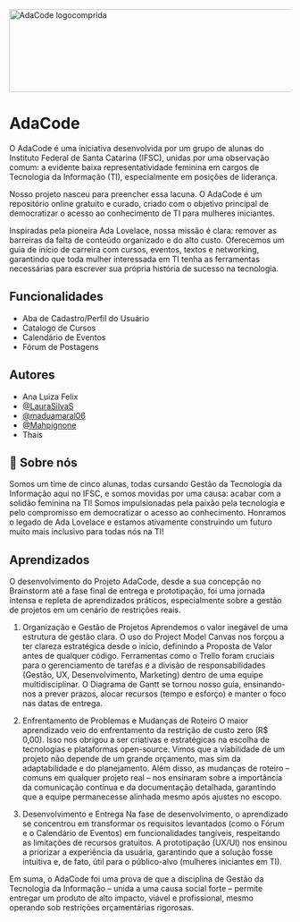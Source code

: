 
<img width="534" height="148" alt="AdaCode logocomprida" src="https://github.com/user-attachments/assets/5d36e09f-2af2-4e4d-aac6-b1e1877cc747" />

# AdaCode

O AdaCode é uma iniciativa desenvolvida por um grupo de alunas do Instituto Federal de Santa Catarina (IFSC), unidas por uma observação comum: a evidente baixa representatividade feminina em cargos de Tecnologia da Informação (TI), especialmente em posições de liderança.

Nosso projeto nasceu para preencher essa lacuna. O AdaCode é um repositório online gratuito e curado, criado com o objetivo principal de democratizar o acesso ao conhecimento de TI para mulheres iniciantes.

Inspiradas pela pioneira Ada Lovelace, nossa missão é clara: remover as barreiras da falta de conteúdo organizado e do alto custo. Oferecemos um guia de início de carreira com cursos, eventos, textos e networking, garantindo que toda mulher interessada em TI tenha as ferramentas necessárias para escrever sua própria história de sucesso na tecnologia.


## Funcionalidades

- Aba de Cadastro/Perfil do Usuário
- Catalogo de Cursos
- Calendário de Eventos
- Fórum de Postagens


## Autores

- Ana Luiza Felix
- [@LauraSilvaS](https://github.com/LauraSilvaS)
- [@maduamaral06](https://www.github.com/maduamaral06)
- [@Mahpignone](https://github.com/Mahpignone)
- Thais
  
## 🚀 Sobre nós

Somos um time de cinco alunas, todas cursando Gestão da Tecnologia da Informação aqui no IFSC, e somos movidas por uma causa: acabar com a solidão feminina na TI!
Somos impulsionadas pela paixão pela tecnologia e pelo compromisso em democratizar o acesso ao conhecimento. Honramos o legado de Ada Lovelace e estamos ativamente construindo um futuro muito mais inclusivo para todas nós na TI!

## Aprendizados

O desenvolvimento do Projeto AdaCode, desde a sua concepção no Brainstorm até a fase final de entrega e prototipação, foi uma jornada intensa e repleta de aprendizados práticos, especialmente sobre a gestão de projetos em um cenário de restrições reais.

1. Organização e Gestão de Projetos
Aprendemos o valor inegável de uma estrutura de gestão clara. O uso do Project Model Canvas nos forçou a ter clareza estratégica desde o início, definindo a Proposta de Valor antes de qualquer código. Ferramentas como o Trello foram cruciais para o gerenciamento de tarefas e a divisão de responsabilidades (Gestão, UX, Desenvolvimento, Marketing) dentro de uma equipe multidisciplinar. O Diagrama de Gantt se tornou nosso guia, ensinando-nos a prever prazos, alocar recursos (tempo e esforço) e manter o foco nas datas de entrega.

2. Enfrentamento de Problemas e Mudanças de Roteiro
O maior aprendizado veio do enfrentamento da restrição de custo zero (R$ 0,00). Isso nos obrigou a ser criativas e estratégicas na escolha de tecnologias e plataformas open-source. Vimos que a viabilidade de um projeto não depende de um grande orçamento, mas sim da adaptabilidade e do planejamento. Além disso, as mudanças de roteiro – comuns em qualquer projeto real – nos ensinaram sobre a importância da comunicação contínua e da documentação detalhada, garantindo que a equipe permanecesse alinhada mesmo após ajustes no escopo.

3. Desenvolvimento e Entrega
Na fase de desenvolvimento, o aprendizado se concentrou em transformar os requisitos levantados (como o Fórum e o Calendário de Eventos) em funcionalidades tangíveis, respeitando as limitações de recursos gratuitos. A prototipação (UX/UI) nos ensinou a priorizar a experiência da usuária, garantindo que a solução fosse intuitiva e, de fato, útil para o público-alvo (mulheres iniciantes em TI).

Em suma, o AdaCode foi uma prova de que a disciplina de Gestão da Tecnologia da Informação – unida a uma causa social forte – permite entregar um produto de alto impacto, viável e profissional, mesmo operando sob restrições orçamentárias rigorosas.

